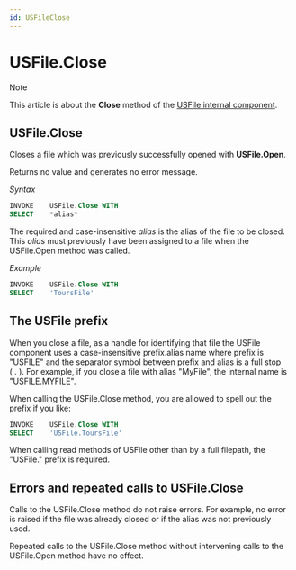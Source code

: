 ```yaml
---
id: USFileClose
---
```


# USFile.Close



> [!NOTE]
> This article is about the **Close** method of the [USFile internal component](/docs/Extensions/USFile%20internal%20component).

## **USFile.Close**

Closes a file which was previously successfully opened with **USFile.Open**.

Returns no value and generates no error message.

*Syntax*

```sql
INVOKE    USFile.Close WITH
SELECT    *alias*
```

The required and case-insensitive *alias* is the alias of the file to be closed. This *alias* must previously have been assigned to a file when the USFile.Open method was called.

*Example*

```sql
INVOKE    USFile.Close WITH
SELECT    'ToursFile'
```

## The USFile prefix

When you close a file, as a handle for identifying that file the USFile component uses a case-insensitive prefix.alias name where prefix is "USFILE" and the separator symbol between prefix and alias is a full stop ( . ). For example, if you close a file with alias "MyFile", the internal name is "USFILE.MYFILE".

When calling the USFile.Close method, you are allowed to spell out the prefix if you like:

```sql
INVOKE    USFile.Close WITH
SELECT    'USFile.ToursFile'
```

When calling read methods of USFile other than by a full filepath, the "USFile." prefix is required.

## Errors and repeated calls to USFile.Close

Calls to the USFile.Close method do not raise errors. For example, no error is raised if the file was already closed or if the alias was not previously used.

Repeated calls to the USFile.Close method without intervening calls to the USFile.Open method have no effect.

 